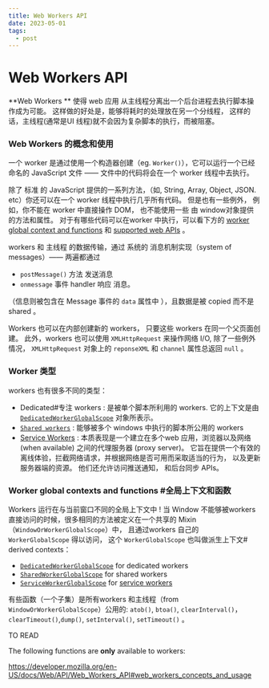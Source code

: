 ```yaml
---
title: Web Workers API
date: 2023-05-01
tags:
  - post
---
```


# Web Workers API

**Web Workers ** 使得 web 应用 从主线程分离出一个后台进程去执行脚本操作成为可能。 这样做的好处是，能够将耗时的处理放在另一个分线程， 这样的话，主线程(通常是UI 线程)就不会因为复杂脚本的执行，而被阻塞。



### Web Workers 的概念和使用

一个 worker 是通过使用一个构造器创建（eg. `Worker()`），它可以运行一个已经命名的 JavaScript 文件 —— 文件中的代码将会在一个 worker 线程中去执行。 



除了 标准 的 JavaScript 提供的一系列方法，（如, String, Array, Object, JSON. etc）你还可以在一个 worker 线程中执行几乎所有代码。  但是也有一些例外， 例如，你不能在 worker 中直接操作 DOM， 也不能使用一些 由 window对象提供的方法和属性。 对于有哪些代码可以在worker 中执行，可以看下方的   [worker global context and functions](https://developer.mozilla.org/en-US/docs/Web/API/Web_Workers_API#worker_global_contexts_and_functions) 和  [supported web APIs](https://developer.mozilla.org/en-US/docs/Web/API/Web_Workers_API#supported_web_apis) 。



workers 和 主线程 的数据传输，通过 系统的 消息机制实现（system of messages）—— 两遍都通过 

- `postMessage()` 方法 发送消息
- `onmessage` 事件 handler 响应 消息。 

（信息则被包含在 Message 事件的 `data` 属性中 ），且数据是被 copied 而不是 shared 。



Workers 也可以在内部创建新的 workers， 只要这些 workers 在同一个父页面创建。 此外，workers 也可以使用 `XMLHttpRequest` 来操作网络 I/O,  除了一些例外情况， `XMLHttpRequest` 对象上的  `reponseXML` 和 `channel` 属性总返回 `null` 。



### Worker 类型

workers  也有很多不同的类型：

- Dedicated#专注 workers : 是被单个脚本所利用的 workers. 它的上下文是由 [`DedicatedWorkerGlobalScope`](https://developer.mozilla.org/en-US/docs/Web/API/DedicatedWorkerGlobalScope) 对象所表示。
- [`Shared workers`](https://developer.mozilla.org/en-US/docs/Web/API/SharedWorker) : 能够被多个 windows 中执行的脚本所公用的 workers
- [Service Workers](https://developer.mozilla.org/en-US/docs/Web/API/Service_Worker_API) : 本质表现是一个建立在多个web 应用，浏览器以及网络 (when available) 之间的代理服务器 (proxy server)。 它旨在提供一个有效的离线体验，拦截网络请求，并根据网络是否可用而采取适当的行为， 以及更新服务器端的资源。 他们还允许访问推送通知， 和后台同步 APIs。



### Worker global contexts and functions #全局上下文和函数

Workers 运行在与当前窗口不同的全局上下文中 ! 当 Window 不能够被workers 直接访问的时候，很多相同的方法被定义在一个共享的 Mixin（`WindowOrWorkerGlobalScope`）中， 且通过workers 自己的 `WorkerGlobalScope` 得以访问， 这个 `WorkerGlobalScope` 也叫做派生上下文# derived contexts：

- [`DedicatedWorkerGlobalScope`](https://developer.mozilla.org/en-US/docs/Web/API/DedicatedWorkerGlobalScope) for dedicated workers
- [`SharedWorkerGlobalScope`](https://developer.mozilla.org/en-US/docs/Web/API/SharedWorkerGlobalScope) for shared workers
- [`ServiceWorkerGlobalScope`](https://developer.mozilla.org/en-US/docs/Web/API/ServiceWorkerGlobalScope) for [service workers](https://developer.mozilla.org/en-US/docs/Web/API/Service_Worker_API)

有些函数（一个子集）是所有workers 和主线程（from `WindowOrWorkerGlobalScope`）公用的: `atob()`, `btoa()`, `clearInterval()`， `clearTimeout()`,`dump()`, `setInterval()`, `setTimeout()` 。



TO READ

The following functions are **only** available to workers:

https://developer.mozilla.org/en-US/docs/Web/API/Web_Workers_API#web_workers_concepts_and_usage